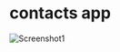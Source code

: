# contacts app
![Screenshot1](https://user-images.githubusercontent.com/93032154/138567950-17aa1b7f-5dfb-4650-ba0b-c68344237f0e.png)

